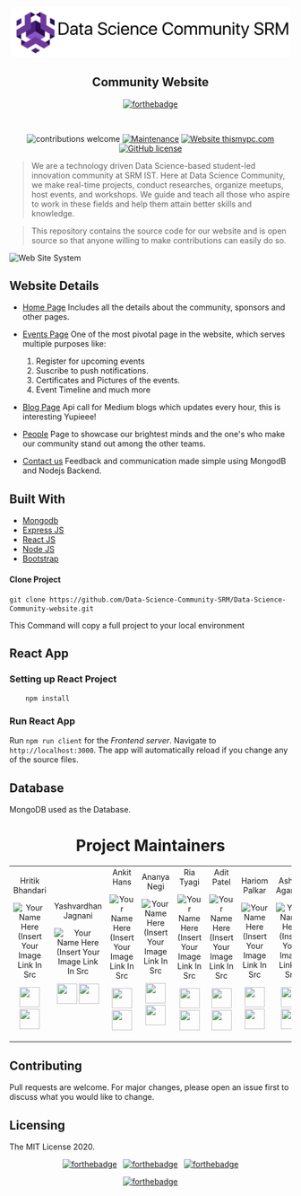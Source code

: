 <p align="center">
  <a href="https://dscommunity.in">
	  <img src="https://github.com/Data-Science-Community-SRM/template/blob/master/Header.png?raw=true" width=500px />
  </a>
  <h2 align="center"> Community Website </h2>
</p>

<div align="center">

[![forthebadge](https://forthebadge.com/images/badges/check-it-out.svg)](https://dscommunity.in)

<br />

![contributions welcome](https://img.shields.io/badge/contributions-welcome-brightgreen.svg?style=flat) [![Maintenance](https://img.shields.io/badge/Maintained%3F-yes-green.svg)](https://github.com/Data-Science-Community-SRM) [![Website thismypc.com](https://img.shields.io/website-up-down-green-red/http/shields.io.svg)](http://dscommunity.in/) [![GitHub license](https://img.shields.io/badge/license-MIT-blue.svg?style=flat-square)]()
</div>

> We are a technology driven Data Science-based student-led innovation community at SRM IST. Here at Data Science Community, we make real-time projects, conduct researches, organize meetups, host events, and workshops. We guide and teach all those who aspire to work in these fields and help them attain better skills and knowledge.

> This repository contains the source code for our website and is open source so that anyone willing to make contributions can easily do so.


![Web Site System](webrec.gif)


## Website Details

- [Home Page](https://dscommunity.in)
  Includes all the details about the community, sponsors and other pages.
- [Events Page](https://dscommunity.in/events)
  One of the most pivotal page in the website, which serves multiple purposes like:

  1. Register for upcoming events
  2. Suscribe to push notifications.
  3. Certificates and Pictures of the events.
  4. Event Timeline and much more
- [Blog Page](https://dscommunity.in/blog)
  Api call for Medium blogs which updates every hour, this is interesting Yupieee!


- [People](https://dscommunity.in/People/People.html)
  Page to showcase our brightest minds and the one's who make our community stand out among the other teams.
- [Contact us](https://dscommunity.in/contact/contact.html)
  Feedback and communication made simple using MongodB and Nodejs Backend.


## Built With

- [Mongodb](https://www.mongodb.com/)
- [Express JS](https://expressjs.com/)
- [React JS](https://reactjs.org/)
- [Node JS](https://nodejs.org/en/)
- [Bootstrap](https://getbootstrap.com)


#### Clone Project

```shell
git clone https://github.com/Data-Science-Community-SRM/Data-Science-Community-website.git
```

This Command  will copy a full  project  to your local  environment

## React App

### Setting up React Project

```shell
    npm install
```

### Run React App

Run `npm run client` for the *Frontend server*. Navigate to `http://localhost:3000`. The app will automatically reload if you change any of the source files.

## Database

MongoDB used as the Database.

<h1 align="center"> Project Maintainers </h1>


<table align="center">
<tr align="center">


<td>

Hritik Bhandari

<p >
<img src = "https://github.com/hritikbhandari.png?raw=true"  height="120" alt="Your Name Here (Insert Your Image Link In Src">
</p>
<p>
<a href = "https://github.com/hritikbhandari"><img src = "http://www.iconninja.com/files/241/825/211/round-collaboration-social-github-code-circle-network-icon.svg" width="36" height = "36"/></a>
<a href = "https://www.linkedin.com/in/hritikbhandari">
<img src = "http://www.iconninja.com/files/863/607/751/network-linkedin-social-connection-circular-circle-media-icon.svg" width="36" height="36"/>
</a>
</p>
</td>


<td>

Yashvardhan Jagnani
>
<img src = "https://github.com/jagnani73.png?raw=true"  height="120" alt="Your Name Here (Insert Your Image Link In Src">
</p>
<p\>
<a href = "https://github.com/jagnani73"><img src = "http://www.iconninja.com/files/241/825/211/round-collaboration-social-github-code-circle-network-icon.svg" width="36" height = "36"/></a>
<a href = "https://www.linkedin.com/in/person2">
<img src = "http://www.iconninja.com/files/863/607/751/network-linkedin-social-connection-circular-circle-media-icon.svg" width="36" height="36"/>
</a>
</p>
</td>

<td>
Ankit Hans

<p >
<img src = "https://avatars.githubusercontent.com/u/50692897?v=4"  height="120" alt="Your Name Here (Insert Your Image Link In Src">
</p>
<p >
<a href = "https://github.com/ankithans"><img src = "http://www.iconninja.com/files/241/825/211/round-collaboration-social-github-code-circle-network-icon.svg" width="36" height = "36"/></a>
<a href = "https://www.linkedin.com/ankithans">
<img src = "http://www.iconninja.com/files/863/607/751/network-linkedin-social-connection-circular-circle-media-icon.svg" width="36" height="36"/>
</a>
</p>
</td>

<td>
Ananya Negi

<p >
<img src = "https://avatars.githubusercontent.com/u/54092197?v=4"  height="120" alt="Your Name Here (Insert Your Image Link In Src">
</p>
<p >
<a href = "https://github.com/AnanyaNegi"><img src = "http://www.iconninja.com/files/241/825/211/round-collaboration-social-github-code-circle-network-icon.svg" width="36" height = "36"/></a>
<a href = "https://www.linkedin.com/in/ananya-negi-42922018a/">
<img src = "http://www.iconninja.com/files/863/607/751/network-linkedin-social-connection-circular-circle-media-icon.svg" width="36" height="36"/>
</a>
</p>
</td>

<td>
Ria Tyagi

<p >
<img src = "https://avatars.githubusercontent.com/u/67195436?v=4"  height="120" alt="Your Name Here (Insert Your Image Link In Src">
</p>
<p >
<a href = "https://github.com/AnanyaNegi"><img src = "http://www.iconninja.com/files/241/825/211/round-collaboration-social-github-code-circle-network-icon.svg" width="36" height = "36"/></a>
<a href = "https://www.linkedin.com/in/ria-tyagi-0800381b1/">
<img src = "http://www.iconninja.com/files/863/607/751/network-linkedin-social-connection-circular-circle-media-icon.svg" width="36" height="36"/>
</a>
</p>
</td>

<td>
Adit Patel

<p >
<img src = "https://avatars.githubusercontent.com/u/54942003?v=4"  height="120" alt="Your Name Here (Insert Your Image Link In Src">
</p>
<p >
<a href = "https://github.com/aditpatel01"><img src = "http://www.iconninja.com/files/241/825/211/round-collaboration-social-github-code-circle-network-icon.svg" width="36" height = "36"/></a>
<a href = "https://www.linkedin.com/in/user">
<img src = "http://www.iconninja.com/files/863/607/751/network-linkedin-social-connection-circular-circle-media-icon.svg" width="36" height="36"/>
</a>
</p>
</td>

<td>

Hariom Palkar

<p >
<img src = "https://github.com/aannuuj.png?raw=true"  height="120" alt="Your Name Here (Insert Your Image Link In Src">
</p>
<p >
<a href = "https://github.com/aannuuj"><img src = "http://www.iconninja.com/files/241/825/211/round-collaboration-social-github-code-circle-network-icon.svg" width="36" height = "36"/></a>
<a href = "https://www.linkedin.com/in/user">
<img src = "http://www.iconninja.com/files/863/607/751/network-linkedin-social-connection-circular-circle-media-icon.svg" width="36" height="36"/>
</a>
</p>
</td>

<td>

Ashish Agarwal

<p >
<img src = "https://github.com/ashish-agr.png?raw=true"  height="120" alt="Your Name Here (Insert Your Image Link In Src">
</p>
<p >
<a href = "https://github.com/ashish-agr"><img src = "http://www.iconninja.com/files/241/825/211/round-collaboration-social-github-code-circle-network-icon.svg" width="36" height = "36"/></a>
<a href = "https://www.linkedin.com/in/adit-patel-03551518b/">
<img src = "http://www.iconninja.com/files/863/607/751/network-linkedin-social-connection-circular-circle-media-icon.svg" width="36" height="36"/>
</a>
</p>
</td>

</tr>
</table>


## Contributing
Pull requests are welcome. For major changes, please open an issue first to discuss what you would like to change.

## Licensing

The MIT License 2020.

<div align="center"> 

[![forthebadge](https://forthebadge.com/images/badges/built-by-developers.svg)](https://dscommunity.in) &ensp;[![forthebadge](https://forthebadge.com/images/badges/made-with-javascript.svg)](https://dscommunity.in) &ensp;[![forthebadge](https://forthebadge.com/images/badges/makes-people-smile.svg)](https://dscommunity.in)


[![forthebadge](https://forthebadge.com/images/badges/winter-is-coming.svg)](https://forthebadge.com)
</div>